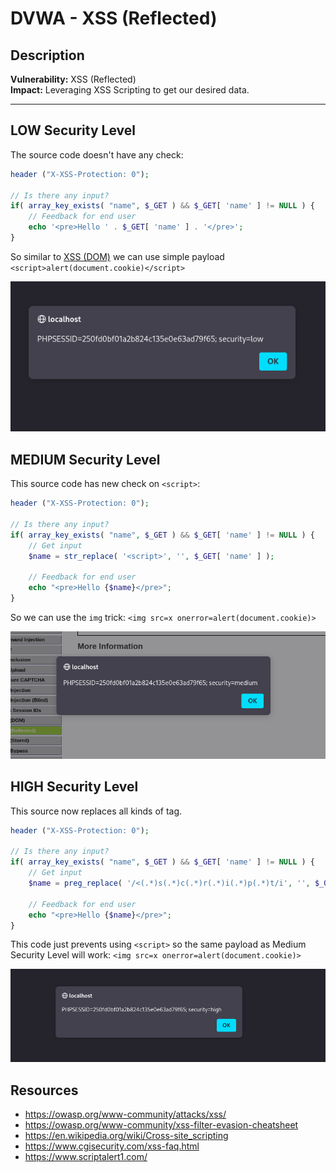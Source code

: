# DVWA - XSS (Reflected)

## Description

**Vulnerability:** XSS (Reflected)    
**Impact:** Leveraging XSS Scripting to get our desired data.

---

## LOW Security Level
The source code doesn't have any check:
```php
header ("X-XSS-Protection: 0");

// Is there any input?
if( array_key_exists( "name", $_GET ) && $_GET[ 'name' ] != NULL ) {
    // Feedback for end user
    echo '<pre>Hello ' . $_GET[ 'name' ] . '</pre>';
}
```
So similar to [XSS (DOM)](../xss-dom/README.md) we can use simple payload `<script>alert(document.cookie)</script>`

![Guide image](./screenshots/1.png)

## MEDIUM Security Level
This source code has new check on `<script>`:
```php
header ("X-XSS-Protection: 0");

// Is there any input?
if( array_key_exists( "name", $_GET ) && $_GET[ 'name' ] != NULL ) {
    // Get input
    $name = str_replace( '<script>', '', $_GET[ 'name' ] );

    // Feedback for end user
    echo "<pre>Hello {$name}</pre>";
}
```
So we can use the `img` trick: `<img src=x onerror=alert(document.cookie)>`

![Guide image](./screenshots/2.png)

## HIGH Security Level
This source now replaces all kinds of tag.
```php
header ("X-XSS-Protection: 0");

// Is there any input?
if( array_key_exists( "name", $_GET ) && $_GET[ 'name' ] != NULL ) {
    // Get input
    $name = preg_replace( '/<(.*)s(.*)c(.*)r(.*)i(.*)p(.*)t/i', '', $_GET[ 'name' ] );

    // Feedback for end user
    echo "<pre>Hello {$name}</pre>";
}
```
This code just prevents using `<script>` so the same payload as Medium Security Level will work: `<img src=x onerror=alert(document.cookie)>`

![Guide image](./screenshots/3.png)

## Resources
- https://owasp.org/www-community/attacks/xss/
- https://owasp.org/www-community/xss-filter-evasion-cheatsheet
- https://en.wikipedia.org/wiki/Cross-site_scripting
- https://www.cgisecurity.com/xss-faq.html
- https://www.scriptalert1.com/

